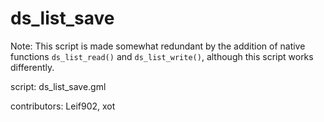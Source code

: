 ds_list_save
============

Note: This script is made somewhat redundant by the addition of 
native functions `ds_list_read()` and `ds_list_write()`,
although this script works differently.

script: ds_list_save.gml

contributors: Leif902, xot
